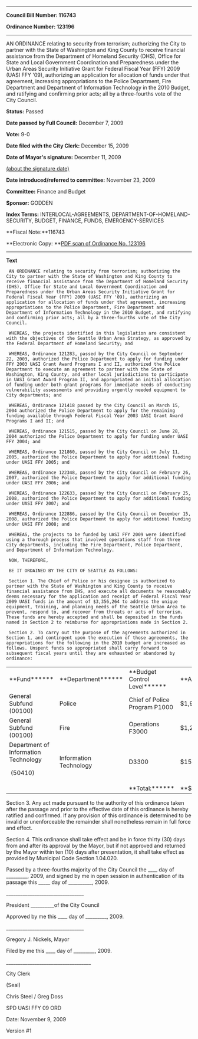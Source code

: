 

********

**Council Bill Number: 116743**
   
**Ordinance Number: 123196**
********

 AN ORDINANCE relating to security from terrorism; authorizing the City to partner with the State of Washington and King County to receive financial assistance from the Department of Homeland Security (DHS), Office for State and Local Government Coordination and Preparedness under the Urban Areas Security Initiative Grant for Federal Fiscal Year (FFY) 2009 (UASI FFY '09), authorizing an application for allocation of funds under that agreement, increasing appropriations to the Police Department, Fire Department and Department of Information Technology in the 2010 Budget, and ratifying and confirming prior acts; all by a three-fourths vote of the City Council.

**Status:** Passed
   
**Date passed by Full Council:** December 7, 2009
   
**Vote:** 9-0
   
**Date filed with the City Clerk:** December 15, 2009
   
**Date of Mayor's signature:** December 11, 2009
   
[(about the signature date)](/~public/approvaldate.htm)
   
   
   
**Date introduced/referred to committee:** November 23, 2009
   
**Committee:** Finance and Budget
   
**Sponsor:** GODDEN
   
   
**Index Terms:** INTERLOCAL-AGREEMENTS, DEPARTMENT-OF-HOMELAND-SECURITY, BUDGET, FINANCE, FUNDS, EMERGENCY-SERVICES

**Fiscal Note:**116743

**Electronic Copy: **[PDF scan of Ordinance No. 123196](/~archives/Ordinances/Ord_123196.pdf)

********

**Text**
   
```
 AN ORDINANCE relating to security from terrorism; authorizing the City to partner with the State of Washington and King County to receive financial assistance from the Department of Homeland Security (DHS), Office for State and Local Government Coordination and Preparedness under the Urban Areas Security Initiative Grant for Federal Fiscal Year (FFY) 2009 (UASI FFY '09), authorizing an application for allocation of funds under that agreement, increasing appropriations to the Police Department, Fire Department and Department of Information Technology in the 2010 Budget, and ratifying and confirming prior acts; all by a three-fourths vote of the City Council.

 WHEREAS, the projects identified in this legislation are consistent with the objectives of the Seattle Urban Area Strategy, as approved by the Federal Department of Homeland Security; and

 WHEREAS, Ordinance 121283, passed by the City Council on September 22, 2003, authorized the Police Department to apply for funding under FFY 2003 UASI Grant Award Programs I and II, authorized the Police Department to execute an agreement to partner with the State of Washington, King County, and other local jurisdictions to participate in UASI Grant Award Program II, and appropriated an initial allocation of funding under both grant programs for immediate needs of conducting vulnerability assessments and providing urgently needed equipment to City departments; and

 WHEREAS, Ordinance 121418 passed by the City Council on March 15, 2004 authorized the Police Department to apply for the remaining funding available through Federal Fiscal Year 2003 UASI Grant Award Programs I and II; and

 WHEREAS, Ordinance 121515, passed by the City Council on June 28, 2004 authorized the Police Department to apply for funding under UASI FFY 2004; and

 WHEREAS, Ordinance 121860, passed by the City Council on July 11, 2005, authorized the Police Department to apply for additional funding under UASI FFY 2005; and

 WHEREAS, Ordinance 122348, passed by the City Council on February 26, 2007, authorized the Police Department to apply for additional funding under UASI FFY 2006; and

 WHEREAS, Ordinance 122633, passed by the City Council on February 25, 2008, authorized the Police Department to apply for additional funding under UASI FFY 2007; and

 WHEREAS, Ordinance 122886, passed by the City Council on December 15, 2008, authorized the Police Department to apply for additional funding under UASI FFY 2008; and

 WHEREAS, the projects to be funded by UASI FFY 2009 were identified using a thorough process that involved operations staff from three City departments, including the Fire Department, Police Department, and Department of Information Technology.

 NOW, THEREFORE,

 BE IT ORDAINED BY THE CITY OF SEATTLE AS FOLLOWS:

 Section 1. The Chief of Police or his designee is authorized to partner with the State of Washington and King County to receive financial assistance from DHS, and execute all documents he reasonably deems necessary for the application and receipt of Federal Fiscal Year 2009 UASI funds in the amount of $3,356,264 to address the unique equipment, training, and planning needs of the Seattle Urban Area to prevent, respond to, and recover from threats or acts of terrorism. These funds are hereby accepted and shall be deposited in the funds named in Section 2 to reimburse for appropriations made in Section 2.

 Section 2. To carry out the purpose of the agreements authorized in Section 1, and contingent upon the execution of those agreements, the appropriations for the following in the 2010 budget are increased as follows. Unspent funds so appropriated shall carry forward to subsequent fiscal years until they are exhausted or abandoned by ordinance:

```
<table><tr><td>**Fund******

</td><td>**Department******

</td><td>**Budget Control Level******

</td><td>**Amount******

</td></tr><tr><td>General Subfund (00100)

</td><td>Police

</td><td>Chief of Police Program P1000

</td><td>$1,914,514

</td></tr><tr><td>General Subfund (00100)

</td><td>Fire

</td><td>Operations F3000

</td><td>$1,291,750

</td></tr><tr><td>Department of Information Technology
   
  (50410)

</td><td>Information Technology

</td><td>D3300

</td><td>$150,000

</td></tr><tr><td> 

</td><td> 

</td><td>**Total:******

</td><td>**$3,356,264**

</td></tr></table> Section 3. Any act made pursuant to the authority of this ordinance taken after the passage and prior to the effective date of this ordinance is hereby ratified and confirmed. If any provision of this ordinance is determined to be invalid or unenforceable the remainder shall nonetheless remain in full force and effect.

 Section 4. This ordinance shall take effect and be in force thirty (30) days from and after its approval by the Mayor, but if not approved and returned by the Mayor within ten (10) days after presentation, it shall take effect as provided by Municipal Code Section 1.04.020.

 Passed by a three-fourths majority of the City Council the \_\_\_\_ day of \_\_\_\_\_\_\_\_\_, 2009, and signed by me in open session in authentication of its passage this \_\_\_\_\_ day of \_\_\_\_\_\_\_\_\_\_, 2009.

 \_\_\_\_\_\_\_\_\_\_\_\_\_\_\_\_\_\_\_\_\_\_\_\_\_\_\_\_\_\_\_\_\_

 President \_\_\_\_\_\_\_\_\_\_of the City Council

 Approved by me this \_\_\_\_ day of \_\_\_\_\_\_\_\_\_, 2009.

 \_\_\_\_\_\_\_\_\_\_\_\_\_\_\_\_\_\_\_\_\_\_\_\_\_\_\_\_\_\_\_\_\_

 Gregory J. Nickels, Mayor

 Filed by me this \_\_\_\_ day of \_\_\_\_\_\_\_\_\_, 2009.

 \_\_\_\_\_\_\_\_\_\_\_\_\_\_\_\_\_\_\_\_\_\_\_\_\_\_\_\_\_\_\_\_\_\_\_\_

 City Clerk

 (Seal)

 Chris Steel / Greg Doss

 SPD UASI FFY 09 ORD

 Date: November 9, 2009

 Version #1

